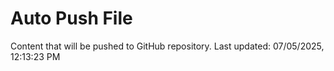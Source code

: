 # Auto Push File

Content that will be pushed to GitHub repository.
Last updated: 07/05/2025, 12:13:23 PM